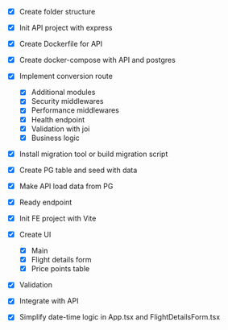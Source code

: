 - [x] Create folder structure

- [x] Init API project with express
- [x] Create Dockerfile for API
- [x] Create docker-compose with API and postgres
- [x] Implement conversion route
  - [x] Additional modules
  - [x] Security middlewares
  - [x] Performance middlewares
  - [x] Health endpoint
  - [x] Validation with joi
  - [x] Business logic

- [x] Install migration tool or build migration script
- [x] Create PG table and seed with data
- [x] Make API load data from PG
- [x] Ready endpoint

- [x] Init FE project with Vite
- [x] Create UI
  - [x] Main
  - [x] Flight details form
  - [x] Price points table
- [x] Validation
- [x] Integrate with API
- [x] Simplify date-time logic in App.tsx and FlightDetailsForm.tsx
